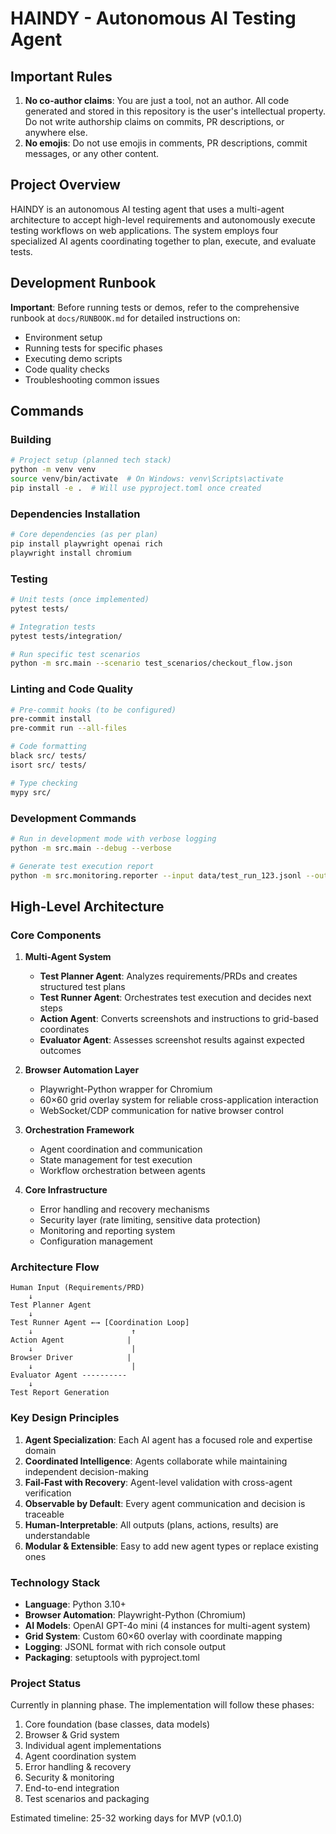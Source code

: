 # HAINDY - Autonomous AI Testing Agent

## Important Rules

1. **No co-author claims**: You are just a tool, not an author. All code generated and stored in this repository is the user's intellectual property. Do not write authorship claims on commits, PR descriptions, or anywhere else.
2. **No emojis**: Do not use emojis in comments, PR descriptions, commit messages, or any other content.

## Project Overview

HAINDY is an autonomous AI testing agent that uses a multi-agent architecture to accept high-level requirements and autonomously execute testing workflows on web applications. The system employs four specialized AI agents coordinating together to plan, execute, and evaluate tests.

## Development Runbook

**Important**: Before running tests or demos, refer to the comprehensive runbook at `docs/RUNBOOK.md` for detailed instructions on:
- Environment setup
- Running tests for specific phases
- Executing demo scripts
- Code quality checks
- Troubleshooting common issues

## Commands

### Building
```bash
# Project setup (planned tech stack)
python -m venv venv
source venv/bin/activate  # On Windows: venv\Scripts\activate
pip install -e .  # Will use pyproject.toml once created
```

### Dependencies Installation
```bash
# Core dependencies (as per plan)
pip install playwright openai rich
playwright install chromium
```

### Testing
```bash
# Unit tests (once implemented)
pytest tests/

# Integration tests
pytest tests/integration/

# Run specific test scenarios
python -m src.main --scenario test_scenarios/checkout_flow.json
```

### Linting and Code Quality
```bash
# Pre-commit hooks (to be configured)
pre-commit install
pre-commit run --all-files

# Code formatting
black src/ tests/
isort src/ tests/

# Type checking
mypy src/
```

### Development Commands
```bash
# Run in development mode with verbose logging
python -m src.main --debug --verbose

# Generate test execution report
python -m src.monitoring.reporter --input data/test_run_123.jsonl --output reports/
```

## High-Level Architecture

### Core Components

1. **Multi-Agent System**
   - **Test Planner Agent**: Analyzes requirements/PRDs and creates structured test plans
   - **Test Runner Agent**: Orchestrates test execution and decides next steps
   - **Action Agent**: Converts screenshots and instructions to grid-based coordinates
   - **Evaluator Agent**: Assesses screenshot results against expected outcomes

2. **Browser Automation Layer**
   - Playwright-Python wrapper for Chromium
   - 60×60 grid overlay system for reliable cross-application interaction
   - WebSocket/CDP communication for native browser control

3. **Orchestration Framework**
   - Agent coordination and communication
   - State management for test execution
   - Workflow orchestration between agents

4. **Core Infrastructure**
   - Error handling and recovery mechanisms
   - Security layer (rate limiting, sensitive data protection)
   - Monitoring and reporting system
   - Configuration management

### Architecture Flow

```
Human Input (Requirements/PRD)
    ↓
Test Planner Agent
    ↓
Test Runner Agent ←→ [Coordination Loop]
    ↓                      ↑
Action Agent              |
    ↓                      |
Browser Driver            |
    ↓                      |
Evaluator Agent ----------
    ↓
Test Report Generation
```

### Key Design Principles

1. **Agent Specialization**: Each AI agent has a focused role and expertise domain
2. **Coordinated Intelligence**: Agents collaborate while maintaining independent decision-making
3. **Fail-Fast with Recovery**: Agent-level validation with cross-agent verification
4. **Observable by Default**: Every agent communication and decision is traceable
5. **Human-Interpretable**: All outputs (plans, actions, results) are understandable
6. **Modular & Extensible**: Easy to add new agent types or replace existing ones

### Technology Stack

- **Language**: Python 3.10+
- **Browser Automation**: Playwright-Python (Chromium)
- **AI Models**: OpenAI GPT-4o mini (4 instances for multi-agent system)
- **Grid System**: Custom 60×60 overlay with coordinate mapping
- **Logging**: JSONL format with rich console output
- **Packaging**: setuptools with pyproject.toml

### Project Status

Currently in planning phase. The implementation will follow these phases:
1. Core foundation (base classes, data models)
2. Browser & Grid system
3. Individual agent implementations
4. Agent coordination system
5. Error handling & recovery
6. Security & monitoring
7. End-to-end integration
8. Test scenarios and packaging

Estimated timeline: 25-32 working days for MVP (v0.1.0)